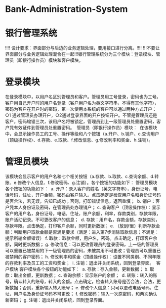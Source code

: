 
# Bank-Administration-System
# 银行管理系统
!!!! 设计要求：界面部分与后边的业务逻辑处理，要用接口进行分离。!!!!
!!!不要让界面部分与业务逻辑处理混合在一起!!!银行管理系统分为三个模块：登录模块、管理员（即银行操作员）模块和客户模块。
# 登录模块
在登录模块中，以用户名区别管理员和客户。管理员用工号登录，密码也为工号。客户用自己开户时的用户名登录（客户用户名为英文字符串，不得有其他字符），密码为客户在开户时的密码，第一次使用本系统的客户可以通过两种方式开户：○1 通过管理员办理开户，○2通过登录界面的开户按钮开户。不管是管理员还是客户，密码输错三次，该用户名将被锁定，管理员到上一级管理员处重置密码，客户凭有效证件到管理员处重置密码。  管理员（即银行操作员）模块：  在该模块中，会显示操作员工的工号、操作等级和八个按钮（a.开户、b.销户、c.查询用户（顶级操作权）、d.存款、e.取款、f.修改信息、g.修改利率和奖金、h.注销）。  
# 管理员模块
该模块会显示客户的用户名和七个相关按钮（a.存款、b.取款、c.查询余额、d.转账、e.修改个人信息、f.修改密码、g.注销）。各个按钮的功能如下： 管理员模块各个按钮的功能如下：  a. 开户：录入客户的姓名（英文字符串），身份证号，电话号码，住址，开户金额，密码由客户输入。点击确定是检查用户名和身份证号码是否合法，若无误，告知已成功；否则，打印错误信息，返回重填；  b. 销户：客户凭本人身份证及密码，在管理员处办理销户； c. 查询客户（顶级操作权）：显示客户的用户名，身份证号，电话，住址，账户余额，利率，存款类别，存款年限，账户活动记录。不可更改客户的信息；  d. 存款：用户名，存款金额，存款类别，存款年限。点击确定，打印客户余额，同时更新数据； e. （放到f里）判断存款金额：判断用户取款金额是否满足要求（满足：进入第7步消除取款信息；不满足：提示所输金额错误） f. 取款：取款金额，用户名，密码。点击确定，打印客户余额，同时更新数据； g. 修改信息：可以更改管理员的登录密码，上一级的管理员可以重置已被禁用的下一级管理员的密码，未被禁用不可更改；管理员可以重置已被禁用的客户密码； h. 修改利率和奖金（顶级操作权）：设置不同类别、不同年限的存款利率及员工的工资和奖金；  i. 注销：退出并关闭系统，回到登录界面。  
客户模块
客户模块各个按钮的功能如下：  a. 存款：存入金额，更新数据； b. 取款：取出金额，更新数据； c. 查询余额：显示账户的余额；  d. 转账：转入的账号，确认转入的账号，转入的金额。点击确定，检查转入账号是否合法，合法，更新数据；否则，重新输入转入账号； e. 修改个人信息：只可以更改电话号码，住址，用户名及身份证号码不可更改； f. 修改密码：输入一次原密码，和两次确认新密码； g. 注销：退出并关闭系统，回到登录界面。    
